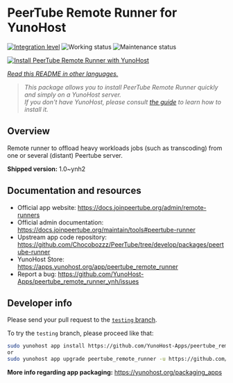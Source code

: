 <!--
N.B.: This README was automatically generated by <https://github.com/YunoHost/apps/tree/master/tools/readme_generator>
It shall NOT be edited by hand.
-->

# PeerTube Remote Runner for YunoHost

[![Integration level](https://dash.yunohost.org/integration/peertube_remote_runner.svg)](https://dash.yunohost.org/appci/app/peertube_remote_runner) ![Working status](https://ci-apps.yunohost.org/ci/badges/peertube_remote_runner.status.svg) ![Maintenance status](https://ci-apps.yunohost.org/ci/badges/peertube_remote_runner.maintain.svg)

[![Install PeerTube Remote Runner with YunoHost](https://install-app.yunohost.org/install-with-yunohost.svg)](https://install-app.yunohost.org/?app=peertube_remote_runner)

*[Read this README in other languages.](./ALL_README.md)*

> *This package allows you to install PeerTube Remote Runner quickly and simply on a YunoHost server.*  
> *If you don't have YunoHost, please consult [the guide](https://yunohost.org/install) to learn how to install it.*

## Overview

Remote runner to offload heavy workloads jobs (such as transcoding) from one or several (distant) Peertube server.


**Shipped version:** 1.0~ynh2
## Documentation and resources

- Official app website: <https://docs.joinpeertube.org/admin/remote-runners>
- Official admin documentation: <https://docs.joinpeertube.org/maintain/tools#peertube-runner>
- Upstream app code repository: <https://github.com/Chocobozzz/PeerTube/tree/develop/packages/peertube-runner>
- YunoHost Store: <https://apps.yunohost.org/app/peertube_remote_runner>
- Report a bug: <https://github.com/YunoHost-Apps/peertube_remote_runner_ynh/issues>

## Developer info

Please send your pull request to the [`testing` branch](https://github.com/YunoHost-Apps/peertube_remote_runner_ynh/tree/testing).

To try the `testing` branch, please proceed like that:

```bash
sudo yunohost app install https://github.com/YunoHost-Apps/peertube_remote_runner_ynh/tree/testing --debug
or
sudo yunohost app upgrade peertube_remote_runner -u https://github.com/YunoHost-Apps/peertube_remote_runner_ynh/tree/testing --debug
```

**More info regarding app packaging:** <https://yunohost.org/packaging_apps>
